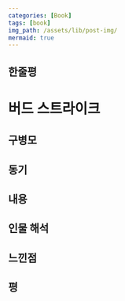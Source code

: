 ```yaml
---
categories: [Book]
tags: [book]
img_path: /assets/lib/post-img/
mermaid: true
---
```


## 한줄평

# 버드 스트라이크

## 구병모

## 동기

## 내용

## 인물 해석

## 느낀점

## 평
